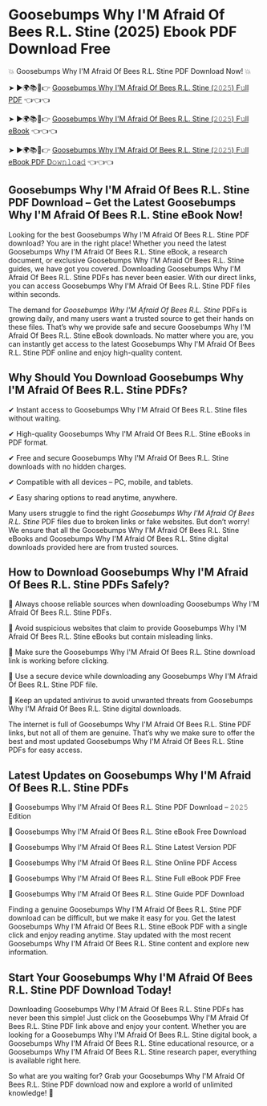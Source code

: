 # Goosebumps Why I'M Afraid Of Bees R.L. Stine (2025) Ebook PDF Download Free

💥 Goosebumps Why I'M Afraid Of Bees R.L. Stine PDF Download Now! 💥

➤ ►🌍📚📱👉 [Goosebumps Why I'M Afraid Of Bees R.L. Stine (𝟸𝟶𝟸𝟻) F𝚞ll PDF](https://getpdf.xyz/goosebumps-why-im-afraid-of-bees-r.l.-stine) 👈👈👈


➤ ►🌍📚📱👉 [Goosebumps Why I'M Afraid Of Bees R.L. Stine (𝟸𝟶𝟸𝟻) F𝚞ll eBook](https://getpdf.xyz/goosebumps-why-im-afraid-of-bees-r.l.-stine) 👈👈👈


➤ ►🌍📚📱👉 [Goosebumps Why I'M Afraid Of Bees R.L. Stine (𝟸𝟶𝟸𝟻) F𝚞ll eBook PDF D𝚘𝚠𝚗𝚕𝚘a𝚍](https://getpdf.xyz/goosebumps-why-im-afraid-of-bees-r.l.-stine) 👈👈👈


## Goosebumps Why I'M Afraid Of Bees R.L. Stine PDF Download – Get the Latest Goosebumps Why I'M Afraid Of Bees R.L. Stine eBook Now!

Looking for the best Goosebumps Why I'M Afraid Of Bees R.L. Stine PDF download? You are in the right place! Whether you need the latest Goosebumps Why I'M Afraid Of Bees R.L. Stine eBook, a research document, or exclusive Goosebumps Why I'M Afraid Of Bees R.L. Stine guides, we have got you covered. Downloading Goosebumps Why I'M Afraid Of Bees R.L. Stine PDFs has never been easier. With our direct links, you can access Goosebumps Why I'M Afraid Of Bees R.L. Stine PDF files within seconds.

The demand for *Goosebumps Why I'M Afraid Of Bees R.L. Stine* PDFs is growing daily, and many users want a trusted source to get their hands on these files. That’s why we provide safe and secure Goosebumps Why I'M Afraid Of Bees R.L. Stine eBook downloads. No matter where you are, you can instantly get access to the latest Goosebumps Why I'M Afraid Of Bees R.L. Stine PDF online and enjoy high-quality content.

## Why Should You Download Goosebumps Why I'M Afraid Of Bees R.L. Stine PDFs?

✔ Instant access to Goosebumps Why I'M Afraid Of Bees R.L. Stine files without waiting.

✔ High-quality Goosebumps Why I'M Afraid Of Bees R.L. Stine eBooks in PDF format.

✔ Free and secure Goosebumps Why I'M Afraid Of Bees R.L. Stine downloads with no hidden charges.

✔ Compatible with all devices – PC, mobile, and tablets.

✔ Easy sharing options to read anytime, anywhere.

Many users struggle to find the right *Goosebumps Why I'M Afraid Of Bees R.L. Stine* PDF files due to broken links or fake websites. But don’t worry! We ensure that all the Goosebumps Why I'M Afraid Of Bees R.L. Stine eBooks and Goosebumps Why I'M Afraid Of Bees R.L. Stine digital downloads provided here are from trusted sources.

## How to Download Goosebumps Why I'M Afraid Of Bees R.L. Stine PDFs Safely?

📌 Always choose reliable sources when downloading Goosebumps Why I'M Afraid Of Bees R.L. Stine PDFs.

📌 Avoid suspicious websites that claim to provide Goosebumps Why I'M Afraid Of Bees R.L. Stine eBooks but contain misleading links.

📌 Make sure the Goosebumps Why I'M Afraid Of Bees R.L. Stine download link is working before clicking.

📌 Use a secure device while downloading any Goosebumps Why I'M Afraid Of Bees R.L. Stine PDF file.

📌 Keep an updated antivirus to avoid unwanted threats from Goosebumps Why I'M Afraid Of Bees R.L. Stine digital downloads.

The internet is full of Goosebumps Why I'M Afraid Of Bees R.L. Stine PDF links, but not all of them are genuine. That’s why we make sure to offer the best and most updated Goosebumps Why I'M Afraid Of Bees R.L. Stine PDFs for easy access.

## Latest Updates on Goosebumps Why I'M Afraid Of Bees R.L. Stine PDFs

🔹 Goosebumps Why I'M Afraid Of Bees R.L. Stine PDF Download – 𝟸𝟶𝟸𝟻 Edition

🔹 Goosebumps Why I'M Afraid Of Bees R.L. Stine eBook Free Download

🔹 Goosebumps Why I'M Afraid Of Bees R.L. Stine Latest Version PDF

🔹 Goosebumps Why I'M Afraid Of Bees R.L. Stine Online PDF Access

🔹 Goosebumps Why I'M Afraid Of Bees R.L. Stine Full eBook PDF Free

🔹 Goosebumps Why I'M Afraid Of Bees R.L. Stine Guide PDF Download

Finding a genuine Goosebumps Why I'M Afraid Of Bees R.L. Stine PDF download can be difficult, but we make it easy for you. Get the latest Goosebumps Why I'M Afraid Of Bees R.L. Stine eBook PDF with a single click and enjoy reading anytime. Stay updated with the most recent Goosebumps Why I'M Afraid Of Bees R.L. Stine content and explore new information.

## Start Your Goosebumps Why I'M Afraid Of Bees R.L. Stine PDF Download Today!

Downloading Goosebumps Why I'M Afraid Of Bees R.L. Stine PDFs has never been this simple! Just click on the Goosebumps Why I'M Afraid Of Bees R.L. Stine PDF link above and enjoy your content. Whether you are looking for a Goosebumps Why I'M Afraid Of Bees R.L. Stine digital book, a Goosebumps Why I'M Afraid Of Bees R.L. Stine educational resource, or a Goosebumps Why I'M Afraid Of Bees R.L. Stine research paper, everything is available right here.

So what are you waiting for? Grab your Goosebumps Why I'M Afraid Of Bees R.L. Stine PDF download now and explore a world of unlimited knowledge! 🚀
